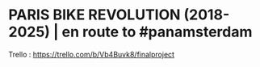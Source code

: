 # PARIS BIKE REVOLUTION (2018-2025) | en route to #panamsterdam



Trello : https://trello.com/b/Vb4Buvk8/finalproject
